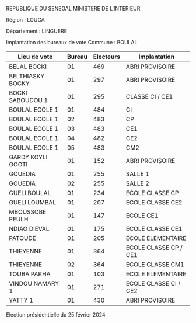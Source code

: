 REPUBLIQUE DU SENEGAL MINISTERE DE L'INTERIEUR

Région : LOUGA

Département : LINGUERE

Implantation des bureaux de vote Commune : BOULAL

| Lieu de vote | Bureau | Electeurs | Implantation |
| - | - | - | - |
| BELAL BOCKI | 01 | 469 | ABRI PROVISOIRE |
| BELTHIASKY BOCKY | 01 | 297 | ABRI PROVISOIRE |
| BOCKI SABOUDOU 1 | 01 | 295 | CLASSE CI / CE1 |
| BOULAL ECOLE 1 | 01 | 484 | CI |
| BOULAL ECOLE 1 | 02 | 483 | CP |
| BOULAL ECOLE 1 | 03 | 483 | CE1 |
| BOULAL ECOLE 1 | 04 | 482 | CE2 |
| BOULAL ECOLE 1 | 05 | 483 | CM2 |
| GARDY KOYLI GOOTI | 01 | 152 | ABRI PROVISOIRE |
| GOUEDIA | 01 | 255 | SALLE 1 |
| GOUEDIA | 02 | 255 | SALLE 2 |
| GUELI BOULAL | 01 | 234 | ECOLE CLASSE CP |
| GUELI LOUMBAL | 01 | 207 | ECOLE CLASSE CE2 |
| MBOUSSOBE PEULH | 01 | 147 | ECOLE CE1 |
| NDIAO DIEVAL | 01 | 175 | ECOLE CLASSE CE1 |
| PATOUDE | 01 | 205 | ECOLE ELEMENTAIRE |
| THIEYENNE | 01 | 364 | ECOLE CLASSE CP / CE1 |
| THIEYENNE | 02 | 364 | ECOLE CLASSE CM1 |
| TOUBA PAKHA | 01 | 103 | ECOLE ELEMENTAIRE |
| VINDOU NAMARY 1 | 01 | 271 | ECOLE CLASSE CI / CE2 |
| YATTY 1 | 01 | 430 | ABRI PROVISOIRE |

<!-- PageNumber="3/20" -->

Election présidentielle du 25 février 2024
